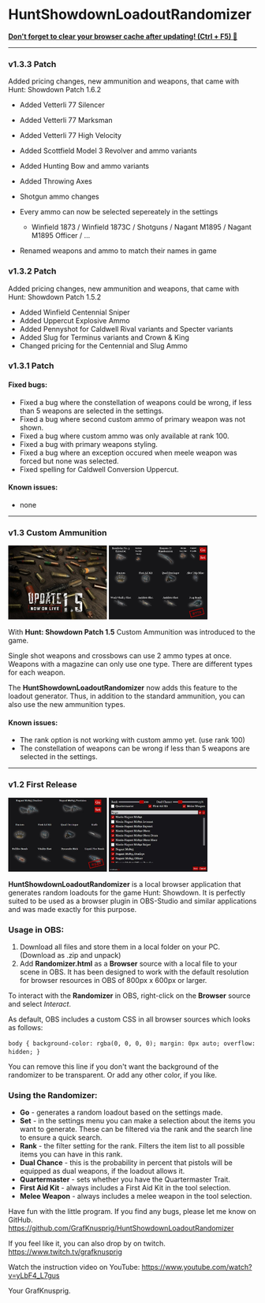# HuntShowdownLoadoutRandomizer

<ins><b>Don't forget to clear your browser cache after updating! (Ctrl + F5) 🙂</b></ins>

---

### v1.3.3 Patch

Added pricing changes, new ammunition and weapons, that came with Hunt: Showdown Patch 1.6.2

- Added Vetterli 77 Silencer
- Added Vetterli 77 Marksman
- Added Vetterli 77 High Velocity
- Added Scottfield Model 3 Revolver and ammo variants
- Added Hunting Bow and ammo variants
- Added Throwing Axes

- Shotgun ammo changes

- Every ammo can now be selected sepereately in the settings
    - Winfield 1873 / Winfield 1873C / Shotguns / Nagant M1895 / Nagant M1895 Officer / ...
- Renamed weapons and ammo to match their names in game

### v1.3.2 Patch

Added pricing changes, new ammunition and weapons, that came with Hunt: Showdown Patch 1.5.2

- Added Winfield Centennial Sniper
- Added Uppercut Explosive Ammo
- Added Pennyshot for Caldwell Rival variants and Specter variants
- Added Slug for Terminus variants and Crown & King
- Changed pricing for the Centennial and Slug Ammo

### v1.3.1 Patch

#### Fixed bugs:

- Fixed a bug where the constellation of weapons could be wrong, if less than 5 weapons are selected in the settings.
- Fixed a bug where second custom ammo of primary weapon was not shown.
- Fixed a bug where custom ammo was only available at rank 100.
- Fixed a bug with primary weapons styling.
- Fixed a bug where an exception occured when meele weapon was forced but none was selected.
- Fixed spelling for Caldwell Conversion Uppercut.

#### Known issues:

- none

---

### v1.3 Custom Ammunition

<p float="left">
<img src="images/screenshots/update_1.5_official.jpg" width="200" height="150"/>
<img src="images/screenshots/screenshot_main_v1.3.jpg" width="200" height="150"/>
</p>

With **Hunt: Showdown Patch 1.5** Custom Ammunition was introduced to the game.

Single shot weapons and crossbows can use 2 ammo types at once.
Weapons with a magazine can only use one type.
There are different types for each weapon.

The **HuntShowdownLoadoutRandomizer** now adds this feature to the loadout generator.
Thus, in addition to the standard ammunition, you can also use the new ammunition types.

#### Known issues:
- The rank option is not working with custom ammo yet. (use rank 100)
- The constellation of weapons can be wrong if less than 5 weapons are selected in the settings.

---

### v1.2 First Release

<p float="left">
<img src="images/screenshots/screenshot_main.jpg" width="200" height="150"/>
<img src="images/screenshots/screenshot_settings.jpg" width="200" height="150"/>
</p>

**HuntShowdownLoadoutRandomizer** is a local browser application that generates random loadouts for the game Hunt: Showdown.
It is perfectly suited to be used as a browser plugin in OBS-Studio and similar applications and was made exactly for this purpose.

### Usage in OBS:
1. Download all files and store them in a local folder on your PC. (Download as .zip and unpack)
2. Add **Randomizer.html** as a **Browser** source with a local file to your scene in OBS.
It has been designed to work with the default resolution for browser resources in OBS of 800px x 600px or larger. 

To interact with the **Randomizer** in OBS, right-click on the **Browser** source and select *Interact*.

As default, OBS includes a custom CSS in all browser sources which looks as follows:

```body { background-color: rgba(0, 0, 0, 0); margin: 0px auto; overflow: hidden; }```

You can remove this line if you don't want the background of the randomizer to be transparent. Or add any other color, if you like.


### Using the Randomizer:
- **Go** - generates a random loadout based on the settings made.
- **Set** - in the settings menu you can make a selection about the items you want to generate. These can be filtered via the rank and the search line to ensure a quick search.
- **Rank** - the filter setting for the rank. Filters the item list to all possible items you can have in this rank.
- **Dual Chance** - this is the probability in percent that pistols will be equipped as dual weapons, if the loadout allows it.
- **Quartermaster** - sets whether you have the Quartermaster Trait.
- **First Aid Kit** - always includes a First Aid Kit in the tool selection.
- **Melee Weapon** - always includes a melee weapon in the tool selection.


Have fun with the little program. If you find any bugs, please let me know on GitHub.
https://github.com/GrafKnusprig/HuntShowdownLoadoutRandomizer

If you feel like it, you can also drop by on twitch.
https://www.twitch.tv/grafknusprig

Watch the instruction video on YouTube:
https://www.youtube.com/watch?v=yLbF4_L7gus

Your GrafKnusprig.